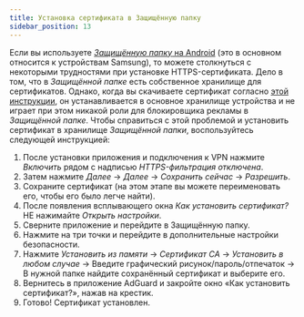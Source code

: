 ```yaml
---
title: Установка сертификата в Защищённую папку
sidebar_position: 13
---
```


Если вы используете [ *Защищённую папку* на Android](https://www.samsung.com/uk/support/mobile-devices/what-is-the-secure-folder-and-how-do-i-use-it/) (это в основном относится к устройствам Samsung), то можете столкнуться с некоторыми трудностями при установке HTTPS-сертификата. Дело в том, что в *Защищённой папке* есть собственное хранилище для сертификатов. Однако, когда вы скачиваете сертификат согласно [этой инструкции](../../overview#https-filtering), он устанавливается в основное хранилище устройства и не играет при этом никакой роли для блокировщика рекламы в *Защищённой папке*. Чтобы справиться с этой проблемой и установить сертификат в хранилище *Защищённой папки*, воспользуйтесь следующей инструкцией:

1. После установки приложения и подключения к VPN нажмите *Включить* рядом с надписью *HTTPS-фильтрация отключена*.
2. Затем нажмите *Далее* → *Далее* → *Сохранить сейчас* → *Разрешить*.
3. Сохраните сертификат (на этом этапе вы можете переименовать его, чтобы его было легче найти).
4. После появления всплывающего окна *Как установить сертификат?* НЕ нажимайте *Открыть настройки*.
5. Сверните приложение и перейдите в Защищённую папку.
6. Нажмите на три точки и перейдите в дополнительные настройки безопасности.
7. Нажмите *Установить из памяти* → *Сертификат CA* → *Установить в любом случае* → Введите графический рисунок/пароль/отпечаток → В нужной папке найдите сохранённый сертификат и выберите его.
8. Вернитесь в приложение AdGuard и закройте окно «Как установить сертификат?», нажав на крестик.
9. Готово! Сертификат установлен.